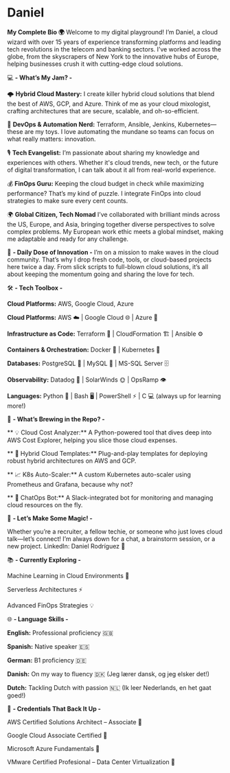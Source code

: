 # Daniel
**My Complete Bio 🌍**
Welcome to my digital playground! I’m Daniel, a cloud wizard with over 15 years of experience transforming platforms and leading tech revolutions in the telecom and banking sectors. I’ve worked across the globe, from the skyscrapers of New York to the innovative hubs of Europe, helping businesses crush it with cutting-edge cloud solutions.

💻 **- What’s My Jam? -**

🌩️ **Hybrid Cloud Mastery:**
I create killer hybrid cloud solutions that blend the best of AWS, GCP, and Azure. Think of me as your cloud mixologist, crafting architectures that are secure, scalable, and oh-so-efficient.

🤖 **DevOps & Automation Nerd:**
Terraform, Ansible, Jenkins, Kubernetes—these are my toys. I love automating the mundane so teams can focus on what really matters: innovation.

🎙️ **Tech Evangelist:** I’m passionate about sharing my knowledge and experiences with others. Whether it's cloud trends, new tech, or the future of digital transformation, I can talk about it all from real-world experience.

💰 **FinOps Guru:**
Keeping the cloud budget in check while maximizing performance? That’s my kind of puzzle. I integrate FinOps into cloud strategies to make sure every cent counts.

🌍 **Global Citizen, Tech Nomad**
I’ve collaborated with brilliant minds across the US, Europe, and Asia, bringing together diverse perspectives to solve complex problems. My European work ethic meets a global mindset, making me adaptable and ready for any challenge.

🎯 **- Daily Dose of Innovation -**
I’m on a mission to make waves in the cloud community. That’s why I drop fresh code, tools, or cloud-based projects here twice a day. From slick scripts to full-blown cloud solutions, it’s all about keeping the momentum going and sharing the love for tech.

🛠️ **- Tech Toolbox -**

**Cloud Platforms:** AWS, Google Cloud, Azure

**Cloud Platforms:** AWS ☁️ | Google Cloud 🌐 | Azure 🔷

**Infrastructure as Code:** Terraform 📜 | CloudFormation 🏗️ | Ansible ⚙️

**Containers & Orchestration:** Docker 🐳 | Kubernetes 🎯

**Databases:** PostgreSQL 🐘 | MySQL 🐬 | MS-SQL Server 🗄️

**Observability:** Datadog 🐶 | SolarWinds 🌞 | OpsRamp 👁️

**Languages:** Python 🐍 | Bash 🖥️ | PowerShell ⚡ | C 💻  (always up for learning more!)

🚧 **- What’s Brewing in the Repo? -**

** 💡 Cloud Cost Analyzer:** A Python-powered tool that dives deep into AWS Cost Explorer, helping you slice those cloud expenses.

** 🧰 Hybrid Cloud Templates:** Plug-and-play templates for deploying robust hybrid architectures on AWS and GCP.

** 📈 K8s Auto-Scaler:** A custom Kubernetes auto-scaler using Prometheus and Grafana, because why not?

** 🤖 ChatOps Bot:** A Slack-integrated bot for monitoring and managing cloud resources on the fly.

🤝 **- Let’s Make Some Magic! -**

Whether you’re a recruiter, a fellow techie, or someone who just loves cloud talk—let’s connect! I’m always down for a chat, a brainstorm session, or a new project.
LinkedIn: Daniel Rodríguez 🔗

📚 **- Currently Exploring -**

Machine Learning in Cloud Environments 🤖

Serverless Architectures ⚡

Advanced FinOps Strategies 💡

🌐 **- Language Skills -**

**English:** Professional proficiency 🇬🇧

**Spanish:** Native speaker 🇪🇸

**German:** B1 proficiency 🇩🇪

**Danish:** On my way to fluency 🇩🇰 (Jeg lærer dansk, og jeg elsker det!)

**Dutch:** Tackling Dutch with passion 🇳🇱 (Ik leer Nederlands, en het gaat goed!)

🏅 **- Credentials That Back It Up -**

AWS Certified Solutions Architect – Associate 📜

Google Cloud Associate Certified 📜

Microsoft Azure Fundamentals 📜

VMware Certified Profesional – Data Center Virtualization 📜
